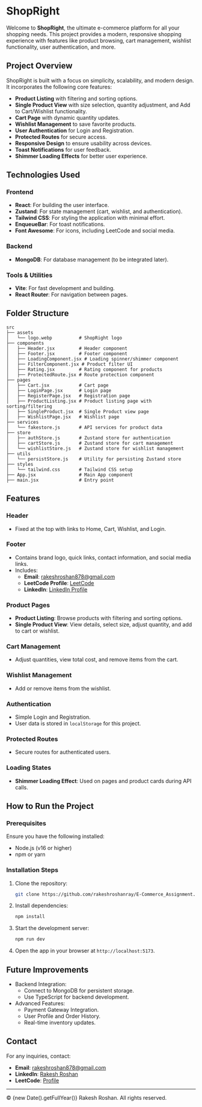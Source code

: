 # ShopRight

Welcome to **ShopRight**, the ultimate e-commerce platform for all your shopping needs. This project provides a modern, responsive shopping experience with features like product browsing, cart management, wishlist functionality, user authentication, and more.

## Project Overview
ShopRight is built with a focus on simplicity, scalability, and modern design. It incorporates the following core features:
- **Product Listing** with filtering and sorting options.
- **Single Product View** with size selection, quantity adjustment, and Add to Cart/Wishlist functionality.
- **Cart Page** with dynamic quantity updates.
- **Wishlist Management** to save favorite products.
- **User Authentication** for Login and Registration.
- **Protected Routes** for secure access.
- **Responsive Design** to ensure usability across devices.
- **Toast Notifications** for user feedback.
- **Shimmer Loading Effects** for better user experience.

## Technologies Used

### Frontend
- **React**: For building the user interface.
- **Zustand**: For state management (cart, wishlist, and authentication).
- **Tailwind CSS**: For styling the application with minimal effort.
- **EnqueueBar**: For toast notifications.
- **Font Awesome**: For icons, including LeetCode and social media.

### Backend
- **MongoDB**: For database management (to be integrated later).

### Tools & Utilities
- **Vite**: For fast development and building.
- **React Router**: For navigation between pages.

## Folder Structure
```
src
├── assets
│   └── logo.webp          # ShopRight logo
├── components
│   ├── Header.jsx         # Header component
│   ├── Footer.jsx         # Footer component
│   ├── LoadingComponent.jsx # Loading spinner/shimmer component
│   ├── FilterComponent.jsx # Product filter UI
│   ├── Rating.jsx         # Rating component for products
│   ├── ProtectedRoute.jsx # Route protection component
├── pages
│   ├── Cart.jsx           # Cart page
│   ├── LoginPage.jsx      # Login page
│   ├── RegisterPage.jsx   # Registration page
│   ├── ProductListing.jsx # Product listing page with sorting/filtering
│   ├── SingleProduct.jsx  # Single Product view page
│   ├── WishlistPage.jsx   # Wishlist page
├── services
│   └── fakestore.js       # API services for product data
├── store
│   ├── authStore.js       # Zustand store for authentication
│   ├── cartStore.js       # Zustand store for cart management
│   └── wishlistStore.js   # Zustand store for wishlist management
├── utils
│   └── persistStore.js    # Utility for persisting Zustand store
├── styles
│   └── tailwind.css       # Tailwind CSS setup
├── App.jsx                # Main App component
├── main.jsx               # Entry point
```

## Features

### Header
- Fixed at the top with links to Home, Cart, Wishlist, and Login.

### Footer
- Contains brand logo, quick links, contact information, and social media links.
- Includes:
  - **Email**: [rakeshroshan878@gmail.com](mailto:rakeshroshan878@gmail.com)
  - **LeetCode Profile**: [LeetCode](https://leetcode.com/u/rakesh878/)
  - **LinkedIn**: [LinkedIn Profile](https://linkedin.com/in/rakeshroshan)

### Product Pages
- **Product Listing**: Browse products with filtering and sorting options.
- **Single Product View**: View details, select size, adjust quantity, and add to cart or wishlist.

### Cart Management
- Adjust quantities, view total cost, and remove items from the cart.

### Wishlist Management
- Add or remove items from the wishlist.

### Authentication
- Simple Login and Registration.
- User data is stored in `localStorage` for this project.

### Protected Routes
- Secure routes for authenticated users.

### Loading States
- **Shimmer Loading Effect**: Used on pages and product cards during API calls.

## How to Run the Project

### Prerequisites
Ensure you have the following installed:
- Node.js (v16 or higher)
- npm or yarn

### Installation Steps
1. Clone the repository:
   ```bash
   git clone https://github.com/rakeshroshanray/E-Commerce_Assignment.git cd ecommerce-platform
   ```
2. Install dependencies:
   ```bash
   npm install
   ```
3. Start the development server:
   ```bash
   npm run dev
   ```
4. Open the app in your browser at `http://localhost:5173`.

## Future Improvements
- Backend Integration:
  - Connect to MongoDB for persistent storage.
  - Use TypeScript for backend development.
- Advanced Features:
  - Payment Gateway Integration.
  - User Profile and Order History.
  - Real-time inventory updates.

## Contact
For any inquiries, contact:
- **Email**: [rakeshroshan878@gmail.com](mailto:rakeshroshan878@gmail.com)
- **LinkedIn**: [Rakesh Roshan](https://linkedin.com/in/rakeshroshan)
- **LeetCode**: [Profile](https://leetcode.com/u/rakesh878/)

---

&copy; {new Date().getFullYear()} Rakesh Roshan. All rights reserved.

